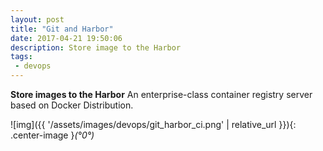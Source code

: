 ```yaml
---
layout: post
title: "Git and Harbor"
date: 2017-04-21 19:50:06
description: Store image to the Harbor
tags: 
 - devops
---
```


**Store images to the Harbor**
An enterprise-class container registry server based on Docker Distribution.

![img]({{ '/assets/images/devops/git_harbor_ci.png' | relative_url }}){: .center-image }*(°0°)*

